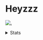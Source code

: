 # Heyzzz  

[![.](https://skillicons.dev/icons?i=ts,nextjs,nestjs,mongodb)](https://skillicons.dev)  

<details>
<summary>Stats</summary
<!--START_SECTION:waka-->

```txt
TypeScript                 23 hrs 30 mins  ██████████████████▓░░░░░░   74.65 %
JSON                       2 hrs 48 mins   ██▒░░░░░░░░░░░░░░░░░░░░░░   08.92 %
CSS                        2 hrs 37 mins   ██░░░░░░░░░░░░░░░░░░░░░░░   08.36 %
Other                      51 mins         ▓░░░░░░░░░░░░░░░░░░░░░░░░   02.72 %
Rust                       51 mins         ▓░░░░░░░░░░░░░░░░░░░░░░░░   02.70 %
```

<!--END_SECTION:waka-->
</details>
